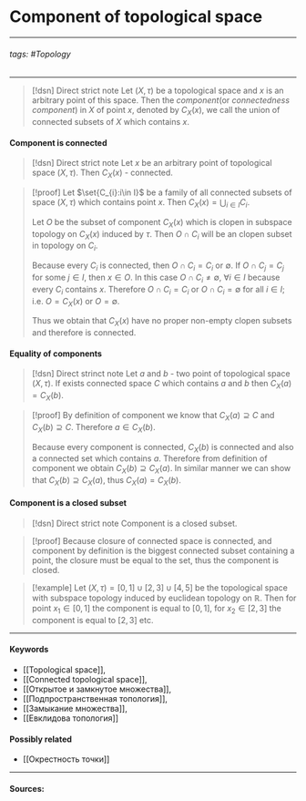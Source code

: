 
# Component of topological space
***
###### tags: #Topology 
***
>[!dsn] Direct strict note
>Let $(X,\tau)$ be a topological space and $x$ is an arbitrary point of this space. Then the *component*(or *connectedness component*) in $X$ of point $x$, denoted by $C_{X}(x)$, we call the union of connected subsets of $X$ which contains $x$.

#### Component is connected
>[!dsn] Direct strict note
>Let $x$ be an arbitrary point of topological space $(X,\tau)$. Then $C_{X}(x)$ - connected.

>[!proof]
>Let $\set{C_{i}:i\in I}$ be a family of all connected subsets of space $(X,\tau)$ which contains point $x$. Then $C_{X}(x)=\bigcup_{i\in I}C_{i}$.
>
>Let $O$ be the subset of component $C_{X}(x)$ which is clopen in subspace topology on $C_{X}(x)$ induced by $\tau$. Then $O\cap C_{i}$ will be an clopen subset in topology on $C_{i}$.
>
>Because every $C_{i}$ is connected, then $O\cap C_{i}=C_{i}$ or $\emptyset$. If $O\cap C_{j}=C_{j}$ for some $j\in I$, then $x\in O$. In this case $O\cap C_{i}\ne\emptyset$, $\forall i\in I$ because every $C_{i}$ contains $x$. Therefore $O\cap C_{i}=C_{i}$ or $O\cap C_{i}=\emptyset$ for all $i\in I$; i.e. $O=C_{X}(x)$ or $O=\emptyset$.
>
>Thus we obtain that $C_{X}(x)$ have no proper non-empty clopen subsets and therefore is connected.
#### Equality of components
>[!dsn] Direct strinct note
>Let $a$ and $b$ - two point of topological space $(X,\tau)$. If exists connected space $C$ which contains $a$ and $b$ then $C_{X}(a)=C_{X}(b)$.

>[!proof] 
>By definition of component we know that $C_{X}(a)\supseteq C$ and $C_{X}(b)\supseteq C$. Therefore $a\in C_{X}(b)$.
>
>Because every component is connected, $C_{X}(b)$ is connected and also a connected set which contains $a$. Therefore from definition of component we obtain $C_{X}(b)\supseteq C_{X}(a)$.
>In similar manner we can show that $C_{X}(b)\supseteq C_{X}(a)$, thus $C_{X}(a)=C_{X}(b)$.

#### Component is a closed subset
>[!dsn] Direct strict note
>Component is a closed subset.

>[!proof] 
>Because closure of connected space is connected, and component by definition is the biggest connected subset containing a point, the closure must be equal to the set, thus the component is closed.

>[!example] 
>Let $(X,\tau)=[0,1]\cup[2,3]\cup[4,5]$ be the topological space with subspace topology induced by euclidean topology on $\mathbb{R}$. Then for point $x_{1}\in[0,1]$ the component is equal to $[0,1]$, for $x_{2}\in[2,3]$ the component is equal to $[2,3]$ etc.
***
#### Keywords
- [[Topological space]],
- [[Connected topological space]],
- [[Открытое и замкнутое множества]],
- [[Подпространственная топология]],
- [[Замыкание множества]],
- [[Евклидова топология]]
#### Possibly related
- [[Окрестность точки]]
***
#### Sources: